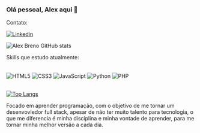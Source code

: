 ### Olá pessoal, Alex aqui 👋
Contato:

[![Linkedin](https://img.shields.io/badge/LinkedIn-0077B5?style=for-the-badge&logo=linkedin&logoColor=white)](https://www.linkedin.com/in/alex-breno-viana/)


![Alex Breno GitHub stats](https://github-readme-stats.vercel.app/api?username=DevAlexBreno&show_icons=true&theme=dracula)

Skills que estudo atualmente:
<div style="display: inline_block"><br/>
  <img align="center" src="https://img.shields.io/badge/HTML5-E34F26?style=for-the-badge&logo=html5&logoColor=white" alt="HTML5" />
  <img align="center" src="https://img.shields.io/badge/CSS3-1572B6?style=for-the-badge&logo=css3&logoColor=white" alt="CSS3" />
  <img align="center" src="https://img.shields.io/badge/JavaScript-F7DF1E?style=for-the-badge&logo=javascript&logoColor=black" alt="JavaScript" />
  <img align="center" src="https://img.shields.io/badge/Python-14354C?style=for-the-badge&logo=python&logoColor=white" alt="Python" />
  <img align="center" src="https://img.shields.io/badge/PHP-777BB4?style=for-the-badge&logo=php&logoColor=white" alt="PHP" />
</div><br/>

[![Top Langs](https://github-readme-stats.vercel.app/api/top-langs/?username=DevAlexBreno&layout=compact)](https://github.com/DevAlexBreno/github-readme-stats)


Focado em aprender programação, com o objetivo de me tornar um desenvovledor full stack, apesar de não ter muito talento para tecnologia, o que me diferencia é minha disciplina e minha vontade de aprender, para me tornar minha melhor versão a cada dia.


